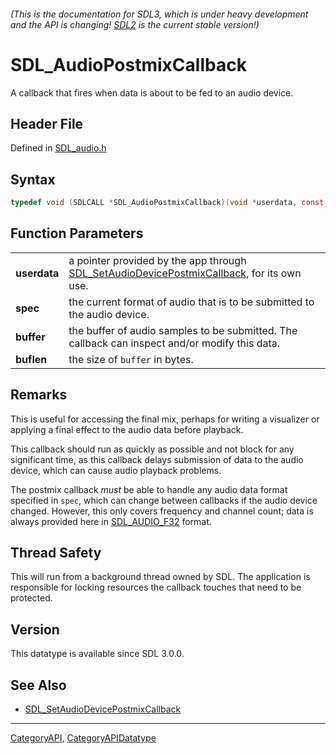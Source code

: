 ###### (This is the documentation for SDL3, which is under heavy development and the API is changing! [SDL2](https://wiki.libsdl.org/SDL2/) is the current stable version!)
# SDL_AudioPostmixCallback

A callback that fires when data is about to be fed to an audio device.

## Header File

Defined in [SDL_audio.h](https://github.com/libsdl-org/SDL/blob/main/include/SDL3/SDL_audio.h)

## Syntax

```c
typedef void (SDLCALL *SDL_AudioPostmixCallback)(void *userdata, const SDL_AudioSpec *spec, float *buffer, int buflen);
```

## Function Parameters

|                  |                                                                                                                                |
| ---------------- | ------------------------------------------------------------------------------------------------------------------------------ |
| **userdata**     | a pointer provided by the app through [SDL_SetAudioDevicePostmixCallback](SDL_SetAudioDevicePostmixCallback), for its own use. |
| **spec**         | the current format of audio that is to be submitted to the audio device.                                                       |
| **buffer**       | the buffer of audio samples to be submitted. The callback can inspect and/or modify this data.                                 |
| **buflen**       | the size of `buffer` in bytes.                                                                                                 |

## Remarks

This is useful for accessing the final mix, perhaps for writing a
visualizer or applying a final effect to the audio data before playback.

This callback should run as quickly as possible and not block for any
significant time, as this callback delays submission of data to the audio
device, which can cause audio playback problems.

The postmix callback _must_ be able to handle any audio data format
specified in `spec`, which can change between callbacks if the audio device
changed. However, this only covers frequency and channel count; data is
always provided here in [SDL_AUDIO_F32](SDL_AUDIO_F32) format.

## Thread Safety

This will run from a background thread owned by SDL. The application is
responsible for locking resources the callback touches that need to be
protected.

## Version

This datatype is available since SDL 3.0.0.

## See Also

* [SDL_SetAudioDevicePostmixCallback](SDL_SetAudioDevicePostmixCallback)

----
[CategoryAPI](CategoryAPI), [CategoryAPIDatatype](CategoryAPIDatatype)

